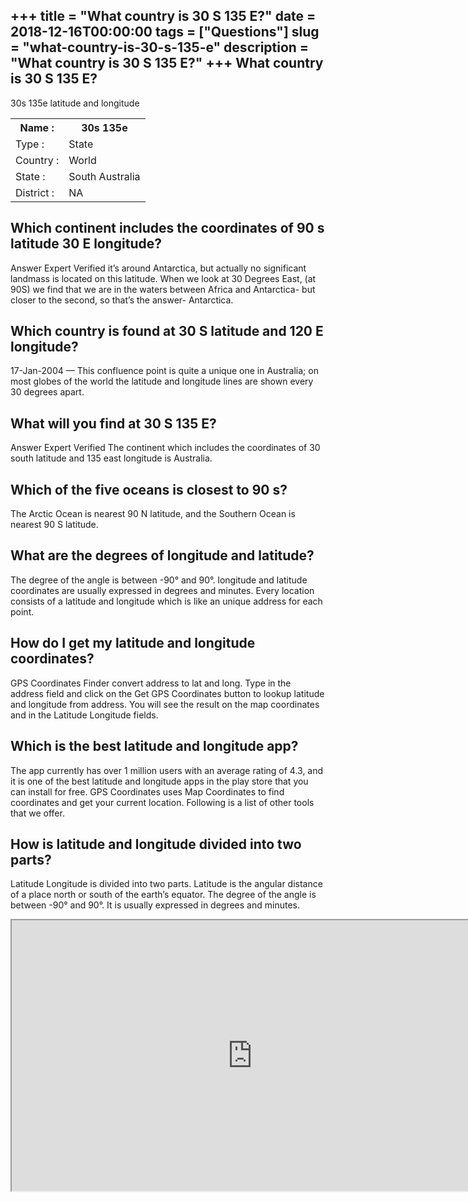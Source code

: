 +++
title = "What country is 30 S 135 E?"
date = 2018-12-16T00:00:00
tags = ["Questions"]
slug = "what-country-is-30-s-135-e"
description = "What country is 30 S 135 E?"
+++
What country is 30 S 135 E?
---------------------------

30s 135e latitude and longitude

<table><tr><th>Name :</th><th>30s 135e</th></tr><tr><td>Type :</td><td>State</td></tr><tr><td>Country :</td><td>World</td></tr><tr><td>State :</td><td>South Australia</td></tr><tr><td>District :</td><td>NA</td></tr></table>

Which continent includes the coordinates of 90 s latitude 30 E longitude?
-------------------------------------------------------------------------

Answer Expert Verified it’s around Antarctica, but actually no significant landmass is located on this latitude. When we look at 30 Degrees East, (at 90S) we find that we are in the waters between Africa and Antarctica- but closer to the second, so that’s the answer- Antarctica.

Which country is found at 30 S latitude and 120 E longitude?
------------------------------------------------------------

17-Jan-2004 — This confluence point is quite a unique one in Australia; on most globes of the world the latitude and longitude lines are shown every 30 degrees apart.

What will you find at 30 S 135 E?
---------------------------------

Answer Expert Verified The continent which includes the coordinates of 30 south latitude and 135 east longitude is Australia.

Which of the five oceans is closest to 90 s?
--------------------------------------------

The Arctic Ocean is nearest 90 N latitude, and the Southern Ocean is nearest 90 S latitude.

What are the degrees of longitude and latitude?
-----------------------------------------------

The degree of the angle is between -90° and 90°. longitude and latitude coordinates are usually expressed in degrees and minutes. Every location consists of a latitude and longitude which is like an unique address for each point.

How do I get my latitude and longitude coordinates?
---------------------------------------------------

GPS Coordinates Finder convert address to lat and long. Type in the address field and click on the Get GPS Coordinates button to lookup latitude and longitude from address. You will see the result on the map coordinates and in the Latitude Longitude fields.

Which is the best latitude and longitude app?
---------------------------------------------

The app currently has over 1 million users with an average rating of 4.3, and it is one of the best latitude and longitude apps in the play store that you can install for free. GPS Coordinates uses Map Coordinates to find coordinates and get your current location. Following is a list of other tools that we offer.

How is latitude and longitude divided into two parts?
-----------------------------------------------------

Latitude Longitude is divided into two parts. Latitude is the angular distance of a place north or south of the earth’s equator. The degree of the angle is between -90° and 90°. It is usually expressed in degrees and minutes.

<iframe allow="accelerometer; autoplay; clipboard-write; encrypted-media; gyroscope; picture-in-picture" allowfullscreen="" class="__youtube_prefs__  epyt-is-override  no-lazyload" data-no-lazy="1" data-origheight="433" data-origwidth="770" data-skipgform_ajax_framebjll="" height="433" id="_ytid_95110" loading="lazy" src="https://www.youtube.com/embed/ZvPpADEAmus?enablejsapi=1&autoplay=0&cc_load_policy=0&cc_lang_pref=&iv_load_policy=1&loop=0&modestbranding=0&rel=1&fs=1&playsinline=0&autohide=2&theme=dark&color=red&controls=1&" title="YouTube player" width="770"></iframe>